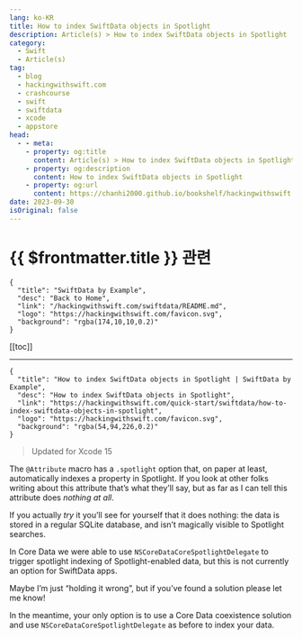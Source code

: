 ```yaml
---
lang: ko-KR
title: How to index SwiftData objects in Spotlight
description: Article(s) > How to index SwiftData objects in Spotlight
category:
  - Swift
  - Article(s)
tag: 
  - blog
  - hackingwithswift.com
  - crashcourse
  - swift
  - swiftdata
  - xcode
  - appstore
head:
  - - meta:
    - property: og:title
      content: Article(s) > How to index SwiftData objects in Spotlight
    - property: og:description
      content: How to index SwiftData objects in Spotlight
    - property: og:url
      content: https://chanhi2000.github.io/bookshelf/hackingwithswift.com/swiftdata/how-to-index-swiftdata-objects-in-spotlight.html
date: 2023-09-30
isOriginal: false
---
```


# {{ $frontmatter.title }} 관련

```component VPCard
{
  "title": "SwiftData by Example",
  "desc": "Back to Home",
  "link": "/hackingwithswift.com/swiftdata/README.md",
  "logo": "https://hackingwithswift.com/favicon.svg",
  "background": "rgba(174,10,10,0.2)"
}
```

[[toc]]

---

```component VPCard
{
  "title": "How to index SwiftData objects in Spotlight | SwiftData by Example",
  "desc": "How to index SwiftData objects in Spotlight",
  "link": "https://hackingwithswift.com/quick-start/swiftdata/how-to-index-swiftdata-objects-in-spotlight", 
  "logo": "https://hackingwithswift.com/favicon.svg",
  "background": "rgba(54,94,226,0.2)"
}
```

> Updated for Xcode 15

The `@Attribute` macro has a `.spotlight` option that, on paper at least, automatically indexes a property in Spotlight. If you look at other folks writing about this attribute that’s what they’ll say, but as far as I can tell this attribute does *nothing at all*.

If you actually *try* it you’ll see for yourself that it does nothing: the data is stored in a regular SQLite database, and isn’t magically visible to Spotlight searches.

In Core Data we were able to use `NSCoreDataCoreSpotlightDelegate` to trigger spotlight indexing of Spotlight-enabled data, but this is not currently an option for SwiftData apps.

Maybe I’m just “holding it wrong”, but if you’ve found a solution please let me know!

In the meantime, your only option is to use a Core Data coexistence solution and use `NSCoreDataCoreSpotlightDelegate` as before to index your data.

